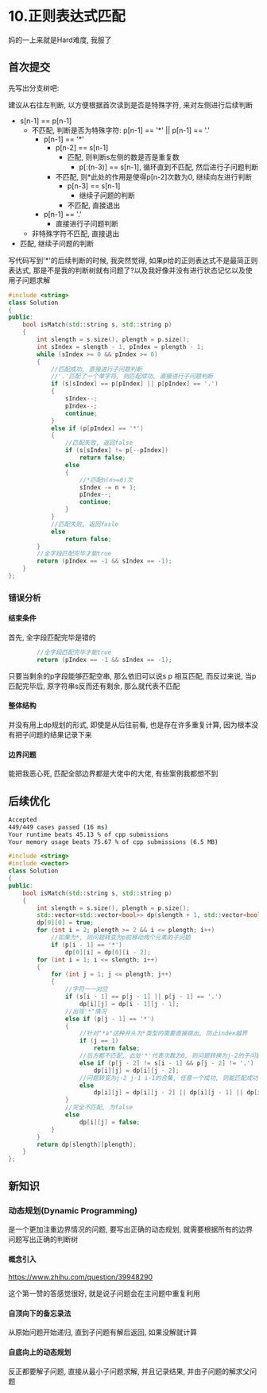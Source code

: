 # 10.正则表达式匹配

妈的一上来就是Hard难度, 我服了

## 首次提交

先写出分支树吧:

建议从右往左判断, 以方便根据首次读到是否是特殊字符, 来对左侧进行后续判断

* s[n-1] == p[n-1]
  * 不匹配, 判断是否为特殊字符: p[n-1] == '*' || p[n-1] == '.'
    * p[n-1] == '*'
      * p[n-2] == s[n-1]
        * 匹配, 则判断s左侧的数是否是重复数
          * p[:(n-3)] == s[n-1], 循环直到不匹配, 然后进行子问题判断
      * 不匹配, 则*此处的作用是使得p[n-2]次数为0, 继续向左进行判断
        * p[n-3] == s[n-1]
          * 继续子问题的判断
        * 不匹配, 直接退出
    * p[n-1] == '.'
      * 直接进行子问题判断
  * 非特殊字符不匹配, 直接退出
* 匹配, 继续子问题的判断

写代码写到'*'的后续判断的时候, 我突然觉得, 如果p给的正则表达式不是最简正则表达式, 那是不是我的判断树就有问题了?以及我好像并没有进行状态记忆以及使用子问题求解

```c++
#include <string>
class Solution
{
public:
    bool isMatch(std::string s, std::string p)
    {
        int slength = s.size(), plength = p.size();
        int sIndex = slength - 1, pIndex = plength - 1;
        while (sIndex >= 0 && pIndex >= 0)
        {
            //匹配成功, 直接进行子问题判断
            //'.'匹配了一个单字符, 则匹配成功, 直接进行子问题判断
            if (s[sIndex] == p[pIndex] || p[pIndex] == '.')
            {
                sIndex--;
                pIndex--;
                continue;
            }
            else if (p[pIndex] == '*')
            {
                //匹配失败, 返回false
                if (s[sIndex] != p[--pIndex])
                    return false;
                else
                {
                    //*匹配n(n>=0)次
                    sIndex -= n + 1;
                    pIndex--;
                    continue;
                }
            }
            //匹配失败, 返回fasle
            else
                return false;
        }
        //全字段匹配完毕才能true
        return (pIndex == -1 && sIndex == -1);
    }
};
```

### 错误分析

#### 结束条件

首先, 全字段匹配完毕是错的

```c++
        //全字段匹配完毕才能true
        return (pIndex == -1 && sIndex == -1);
```

只要当剩余的p字段能够匹配空串, 那么依旧可以说s p 相互匹配, 而反过来说, 当p匹配完毕后, 原字符串s反而还有剩余, 那么就代表不匹配

#### 整体结构

并没有用上dp规划的形式, 即使是从后往前看, 也是存在许多重复计算, 因为根本没有把子问题的结果记录下来

#### 边界问题

能把我恶心死, 匹配全部边界都是大佬中的大佬, 有些案例我都想不到

## 后续优化

```cmd
Accepted
449/449 cases passed (16 ms)
Your runtime beats 45.13 % of cpp submissions
Your memory usage beats 75.67 % of cpp submissions (6.5 MB)
```

```c++
#include <string>
#include <vector>
class Solution
{
public:
    bool isMatch(std::string s, std::string p)
    {
        int slength = s.size(), plength = p.size();
        std::vector<std::vector<bool>> dp(slength + 1, std::vector<bool>(plength + 1, false));
        dp[0][0] = true;
        for (int i = 2; plength >= 2 && i <= plength; i++)
            //如果为*, 则问题转变为p前移动两个元素的子问题
            if (p[i - 1] == '*')
                dp[0][i] = dp[0][i - 2];
        for (int i = 1; i <= slength; i++)
        {
            for (int j = 1; j <= plength; j++)
            {
                //字符一一对应
                if (s[i - 1] == p[j - 1] || p[j - 1] == '.')
                    dp[i][j] = dp[i - 1][j - 1];
                //出现'*'情况
                else if (p[j - 1] == '*')
                {
                    //针对"*a"这种开头为*类型的需要直接跳出, 防止index越界
                    if (j == 1)
                        return false;
                    //后方都不匹配, 此处'*'代表次数为0, 则问题转换为j-2的子问题
                    else if (p[j - 2] != s[i - 1] && p[j - 2] != '.')
                        dp[i][j] = dp[i][j - 2];
                    //问题转变为j-2 j-1 i-1的合集, 任意一个成功, 则能匹配成功
                    else
                        dp[i][j] = dp[i][j - 2] || dp[i][j - 1] || dp[i - 1][j];
                }
                //完全不匹配, 为false
                else
                    dp[i][j] = false;
            }
        }
        return dp[slength][plength];
    }
};
```

## 新知识

### 动态规划(Dynamic Programming)

是一个更加注重边界情况的问题, 要写出正确的动态规划, 就需要根据所有的边界问题写出正确的判断树

#### 概念引入

<https://www.zhihu.com/question/39948290>

这个第一赞的答感觉很好, 就是说子问题会在主问题中重复利用

#### 自顶向下的备忘录法

从原始问题开始递归, 直到子问题有解后返回, 如果没解就计算

#### 自底向上的动态规划

反正都要解子问题, 直接从最小子问题求解, 并且记录结果, 并由子问题的解求父问题
